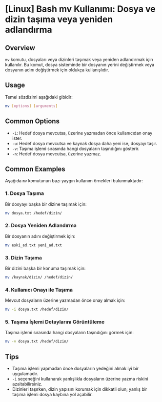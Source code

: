 # [Linux] Bash mv Kullanımı: Dosya ve dizin taşıma veya yeniden adlandırma

## Overview
`mv` komutu, dosyaları veya dizinleri taşımak veya yeniden adlandırmak için kullanılır. Bu komut, dosya sisteminde bir dosyanın yerini değiştirmek veya dosyanın adını değiştirmek için oldukça kullanışlıdır.

## Usage
Temel sözdizimi aşağıdaki gibidir:

```bash
mv [options] [arguments]
```

## Common Options
- `-i`: Hedef dosya mevcutsa, üzerine yazmadan önce kullanıcıdan onay ister.
- `-u`: Hedef dosya mevcutsa ve kaynak dosya daha yeni ise, dosyayı taşır.
- `-v`: Taşıma işlemi sırasında hangi dosyaların taşındığını gösterir.
- `-n`: Hedef dosya mevcutsa, üzerine yazmaz.

## Common Examples
Aşağıda `mv` komutunun bazı yaygın kullanım örnekleri bulunmaktadır:

### 1. Dosya Taşıma
Bir dosyayı başka bir dizine taşımak için:

```bash
mv dosya.txt /hedef/dizin/
```

### 2. Dosya Yeniden Adlandırma
Bir dosyanın adını değiştirmek için:

```bash
mv eski_ad.txt yeni_ad.txt
```

### 3. Dizin Taşıma
Bir dizini başka bir konuma taşımak için:

```bash
mv /kaynak/dizin/ /hedef/dizin/
```

### 4. Kullanıcı Onayı ile Taşıma
Mevcut dosyaların üzerine yazmadan önce onay almak için:

```bash
mv -i dosya.txt /hedef/dizin/
```

### 5. Taşıma İşlemi Detaylarını Görüntüleme
Taşıma işlemi sırasında hangi dosyaların taşındığını görmek için:

```bash
mv -v dosya.txt /hedef/dizin/
```

## Tips
- Taşıma işlemi yapmadan önce dosyaların yedeğini almak iyi bir uygulamadır.
- `-i` seçeneğini kullanarak yanlışlıkla dosyaların üzerine yazma riskini azaltabilirsiniz.
- Dizinleri taşırken, dizin yapısını korumak için dikkatli olun; yanlış bir taşıma işlemi dosya kaybına yol açabilir.